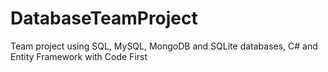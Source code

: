 DatabaseTeamProject
===================

Team project using SQL, MySQL, MongoDB and SQLite databases, C# and Entity Framework with Code First
